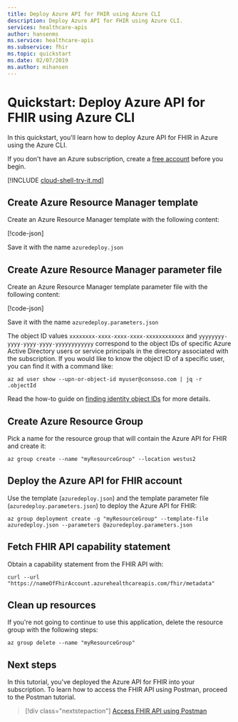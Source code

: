 ```yaml
---
title: Deploy Azure API for FHIR using Azure CLI
description: Deploy Azure API for FHIR using Azure CLI.
services: healthcare-apis
author: hansenms
ms.service: healthcare-apis
ms.subservice: fhir
ms.topic: quickstart
ms.date: 02/07/2019
ms.author: mihansen
---
```


# Quickstart: Deploy Azure API for FHIR using Azure CLI

In this quickstart, you'll learn how to deploy Azure API for FHIR in Azure using the Azure CLI.

If you don't have an Azure subscription, create a [free account](https://azure.microsoft.com/free/?WT.mc_id=A261C142F) before you begin.

[!INCLUDE [cloud-shell-try-it.md](../../includes/cloud-shell-try-it.md)]

## Create Azure Resource Manager template

Create an Azure Resource Manager template with the following content:

[!code-json[](samples/azuredeploy.json)]

Save it with the name `azuredeploy.json`

## Create Azure Resource Manager parameter file

Create an Azure Resource Manager template parameter file with the following content:

[!code-json[](samples/azuredeploy.parameters.json)]

Save it with the name `azuredeploy.parameters.json`

The object ID values `xxxxxxxx-xxxx-xxxx-xxxx-xxxxxxxxxxxx` and `yyyyyyyy-yyyy-yyyy-yyyy-yyyyyyyyyyyy` correspond to the object IDs of specific Azure Active Directory users or service principals in the directory associated with the subscription. If you would like to know the object ID of a specific user, you can find it with a command like:

```azurecli-interactive
az ad user show --upn-or-object-id myuser@consoso.com | jq -r .objectId
```

Read the how-to guide on [finding identity object IDs](find-identity-object-ids.md) for more details.

## Create Azure Resource Group

Pick a name for the resource group that will contain the Azure API for FHIR and create it:

```azurecli-interactive
az group create --name "myResourceGroup" --location westus2
```

## Deploy the Azure API for FHIR account

Use the template (`azuredeploy.json`) and the template parameter file (`azuredeploy.parameters.json`) to deploy the Azure API for FHIR:

```azurecli-interactive
az group deployment create -g "myResourceGroup" --template-file azuredeploy.json --parameters @azuredeploy.parameters.json
```

## Fetch FHIR API capability statement

Obtain a capability statement from the FHIR API with:

```azurecli-interactive
curl --url "https://nameOfFhirAccount.azurehealthcareapis.com/fhir/metadata"
```

## Clean up resources

If you're not going to continue to use this application, delete the resource group with the following steps:

```azurecli-interactive
az group delete --name "myResourceGroup"
```

## Next steps

In this tutorial, you've deployed the Azure API for FHIR into your subscription. To learn how to access the FHIR API using Postman, proceed to the Postman tutorial.

>[!div class="nextstepaction"]
>[Access FHIR API using Postman](access-fhir-postman-tutorial.md)
